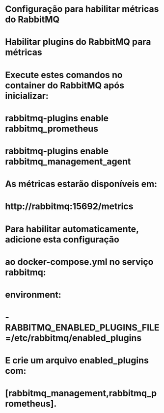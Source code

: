 # Configuração para habilitar métricas do RabbitMQ

# Habilitar plugins do RabbitMQ para métricas
# Execute estes comandos no container do RabbitMQ após inicializar:
# rabbitmq-plugins enable rabbitmq_prometheus
# rabbitmq-plugins enable rabbitmq_management_agent

# As métricas estarão disponíveis em:
# http://rabbitmq:15692/metrics

# Para habilitar automaticamente, adicione esta configuração
# ao docker-compose.yml no serviço rabbitmq:

# environment:
#   - RABBITMQ_ENABLED_PLUGINS_FILE=/etc/rabbitmq/enabled_plugins

# E crie um arquivo enabled_plugins com:
# [rabbitmq_management,rabbitmq_prometheus].
